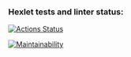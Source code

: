 ### Hexlet tests and linter status:
[![Actions Status](https://github.com/CrockDaly/java-project-61/actions/workflows/hexlet-check.yml/badge.svg)](https://github.com/CrockDaly/java-project-61/actions)

[![Maintainability](https://api.codeclimate.com/v1/badges/baccf7a631e169825045/maintainability)](https://codeclimate.com/github/CrockDaly/java-project-61/maintainability)
